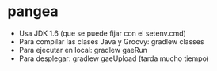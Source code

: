 pangea
======

* Usa JDK 1.6 (que se puede fijar con el setenv.cmd)
* Para compilar las clases Java y Groovy: gradlew classes
* Para ejecutar en local: gradlew gaeRun
* Para desplegar: gradlew gaeUpload (tarda mucho tiempo)
